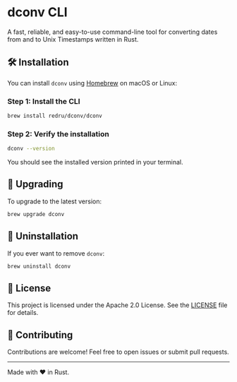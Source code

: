 # dconv CLI

A fast, reliable, and easy-to-use command-line tool for converting dates from and to Unix Timestamps written in Rust.

## 🛠️ Installation

You can install `dconv` using [Homebrew](https://brew.sh/) on macOS or Linux:

### Step 1: Install the CLI

```bash
brew install redru/dconv/dconv
```

### Step 2: Verify the installation

```bash
dconv --version
```

You should see the installed version printed in your terminal.

## 🔄 Upgrading

To upgrade to the latest version:

```bash
brew upgrade dconv
```

## 🧪 Uninstallation

If you ever want to remove `dconv`:

```bash
brew uninstall dconv
```

## 📄 License

This project is licensed under the Apache 2.0 License. See the [LICENSE](LICENSE) file for details.

## 🤝 Contributing

Contributions are welcome! Feel free to open issues or submit pull requests.

---

Made with ❤️ in Rust.
